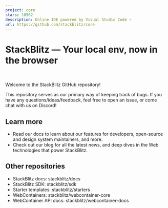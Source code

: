 ```yaml
---
project: core
stars: 10562
description: Online IDE powered by Visual Studio Code ⚡️
url: https://github.com/stackblitz/core
---
```


StackBlitz — Your local env, now in the browser
===============================================

 

Welcome to the StackBlitz GitHub repository!

This repository serves as our primary way of keeping track of bugs. If you have any questions/ideas/feedback, feel free to open an issue, or come chat with us on Discord!

Learn more
----------

-   Read our docs to learn about our features for developers, open-source and design system maintainers, and more.
-   Check out our blog for all the latest news, and deep dives in the Web technologies that power StackBlitz.

Other repositories
------------------

-   StackBlitz docs: stackblitz/docs
-   StackBlitz SDK: stackblitz/sdk
-   Starter templates: stackblitz/starters
-   WebContainers: stackblitz/webcontainer-core
-   WebContainer API docs: stackblitz/webcontainer-docs
